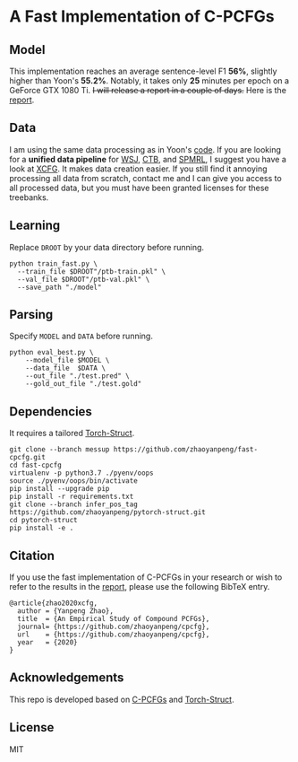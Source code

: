 # A Fast Implementation of C-PCFGs

## Model
This implementation reaches an average sentence-level F1 **56%**, slightly higher than Yoon's **55.2%**. 
Notably, it takes only **25** minutes per epoch on a GeForce GTX 1080 Ti. ~~I will release a report in a couple of
days.~~ Here is the [report](https://zhaoyanpeng.github.io/files/An%20Empirical%20Study%20of%20Compound%20PCFGs.pdf).

## Data
I am using the same data processing as in Yoon's [code](https://github.com/harvardnlp/compound-pcfg#data). If you are looking for a **unified data pipeline** for [WSJ](https://catalog.ldc.upenn.edu/LDC99T42), [CTB](https://catalog.ldc.upenn.edu/LDC2005T01), and [SPMRL](https://dokufarm.phil.hhu.de/spmrl2014/), I suggest you have a look at [XCFG](https://github.com/zhaoyanpeng/xcfg). It makes data creation easier. If you still find it annoying processing all data from scratch, contact me and I can give you access to all processed data, but you must have been granted licenses for these treebanks.

## Learning 
Replace `DROOT` by your data directory before running.
```shell
python train_fast.py \
  --train_file $DROOT"/ptb-train.pkl" \
  --val_file $DROOT"/ptb-val.pkl" \
  --save_path "./model"
```

## Parsing 
Specify `MODEL` and `DATA` before running.
```shell
python eval_best.py \
    --model_file $MODEL \
    --data_file  $DATA \
    --out_file "./test.pred" \
    --gold_out_file "./test.gold"
```

## Dependencies
It requires a tailored [Torch-Struct](https://github.com/zhaoyanpeng/pytorch-struct).
```shell
git clone --branch messup https://github.com/zhaoyanpeng/fast-cpcfg.git
cd fast-cpcfg
virtualenv -p python3.7 ./pyenv/oops
source ./pyenv/oops/bin/activate
pip install --upgrade pip
pip install -r requirements.txt
git clone --branch infer_pos_tag https://github.com/zhaoyanpeng/pytorch-struct.git
cd pytorch-struct
pip install -e .
```

## Citation
If you use the fast implementation of C-PCFGs in your research or wish to refer to the results in the [report](https://zhaoyanpeng.github.io/files/An%20Empirical%20Study%20of%20Compound%20PCFGs.pdf), please use the following BibTeX entry.
```
@article{zhao2020xcfg,
  author = {Yanpeng Zhao},
  title  = {An Empirical Study of Compound PCFGs},
  journal= {https://github.com/zhaoyanpeng/cpcfg},
  url    = {https://github.com/zhaoyanpeng/cpcfg},
  year   = {2020}
}
```

## Acknowledgements
This repo is developed based on [C-PCFGs](https://github.com/harvardnlp/compound-pcfg) and [Torch-Struct](https://github.com/harvardnlp/pytorch-struct).

## License
MIT
